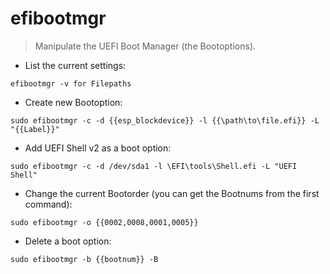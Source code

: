 # efibootmgr

> Manipulate the UEFI Boot Manager (the Bootoptions).

- List the current settings:

`efibootmgr -v for Filepaths`

- Create new Bootoption:

`sudo efibootmgr -c -d {{esp_blockdevice}} -l {{\path\to\file.efi}} -L "{{Label}}"`

- Add UEFI Shell v2 as a boot option:

`sudo efibootmgr -c -d /dev/sda1 -l \EFI\tools\Shell.efi -L "UEFI Shell"`

- Change the current Bootorder (you can get the Bootnums from the first command):

`sudo efibootmgr -o {{0002,0008,0001,0005}}`

- Delete a boot option:

`sudo efibootmgr -b {{bootnum}} -B`
